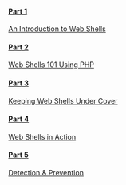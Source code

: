 #### **[Part 1](https://www.acunetix.com/blog/articles/introduction-web-shells-part-1/)**

[](https://www.acunetix.com/blog/articles/introduction-web-shells-part-1/)

[An Introduction to Web Shells](https://www.acunetix.com/blog/articles/introduction-web-shells-part-1/)

#### **[Part 2](https://www.acunetix.com/blog/articles/web-shells-101-using-php-introduction-web-shells-part-2/)**

[](https://www.acunetix.com/blog/articles/web-shells-101-using-php-introduction-web-shells-part-2/)

[Web Shells 101 Using PHP](https://www.acunetix.com/blog/articles/web-shells-101-using-php-introduction-web-shells-part-2/)

#### **[Part 3](https://www.acunetix.com/blog/articles/keeping-web-shells-undercover-an-introduction-to-web-shells-part-3/)**

[](https://www.acunetix.com/blog/articles/keeping-web-shells-undercover-an-introduction-to-web-shells-part-3/)

[Keeping Web Shells Under Cover](https://www.acunetix.com/blog/articles/keeping-web-shells-undercover-an-introduction-to-web-shells-part-3/)

#### **[Part 4](https://www.acunetix.com/blog/articles/web-shells-action-introduction-web-shells-part-4/)**

[](https://www.acunetix.com/blog/articles/web-shells-action-introduction-web-shells-part-4/)

[Web Shells in Action](https://www.acunetix.com/blog/articles/web-shells-action-introduction-web-shells-part-4/)

#### **[Part 5](https://www.acunetix.com/blog/articles/detection-prevention-introduction-web-shells-part-5/)**

[](https://www.acunetix.com/blog/articles/detection-prevention-introduction-web-shells-part-5/)

[Detection & Prevention](https://www.acunetix.com/blog/articles/detection-prevention-introduction-web-shells-part-5/)
